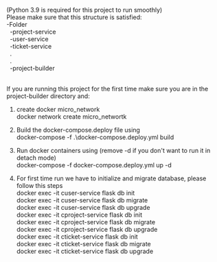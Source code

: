 (Python 3.9 is required for this project to run smoothly)<br />
Please make sure that this structure is satisfied:<br />
-Folder<br />
&nbsp;&nbsp;-project-service <br />
&nbsp;&nbsp;-user-service<br />
&nbsp;&nbsp;-ticket-service<br />
&nbsp;&nbsp;.<br />
&nbsp;&nbsp;.<br />
&nbsp;&nbsp;-project-builder<br />

<br />
If you are running this project for the first time make sure you are in the project-builder directory and:<br />

1. create docker micro_network<br />
docker network create micro_networtk<br />

2. Build the docker-compose.deploy file using<br />
docker-compose -f .\docker-compose.deploy.yml build<br />

3. Run docker containers using (remove -d if you don't want to run it in detach mode)<br />
docker-compose -f docker-compose.deploy.yml up -d<br />

4. For first time run we have to initialize and migrate database, please follow this steps<br />
docker exec -it cuser-service flask db init<br />
docker exec -it cuser-service flask db migrate<br />
docker exec -it cuser-service flask db upgrade<br />
docker exec -it cproject-service flask db init<br />
docker exec -it cproject-service flask db migrate<br />
docker exec -it cproject-service flask db upgrade<br />
docker exec -it cticket-service flask db init<br />
docker exec -it cticket-service flask db migrate<br />
docker exec -it cticket-service flask db upgrade<br />

